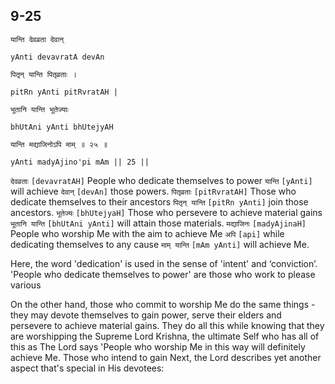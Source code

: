 ## 9-25


```shloka-sa
यान्ति देवव्रता देवान्
```
```shloka-sa-hk
yAnti devavratA devAn
```
```shloka-sa
पितृन् यान्ति पितृव्रताः ।
```
```shloka-sa-hk
pitRn yAnti pitRvratAH |
```
```shloka-sa
भूतानि यान्ति भूतेज्याः
```
```shloka-sa-hk
bhUtAni yAnti bhUtejyAH
```
```shloka-sa
यान्ति मद्याजिनोऽपि माम् ॥ २५ ॥
```
```shloka-sa-hk
yAnti madyAjino'pi mAm || 25 ||
```

`देवव्रताः` `[devavratAH]` People who dedicate themselves to power `यान्ति` `[yAnti]` will achieve `देवान्` `[devAn]` those powers. `पितृव्रताः` `[pitRvratAH]` Those who dedicate themselves to their ancestors `पितृन् यान्ति` `[pitRn yAnti]` join those ancestors. `भूतेज्यः` `[bhUtejyaH]` Those who persevere to achieve material gains `भूतानि यान्ति` `[bhUtAni yAnti]` will attain those materials. `मद्याजिनः` `[madyAjinaH]` People who worship Me with the aim to achieve Me `अपि` `[api]` while dedicating themselves to any cause `माम् यान्ति` `[mAm yAnti]` will achieve Me.

Here, the word 'dedication' is used in the sense of 'intent' and ‘conviction’. 
'People who dedicate themselves to power' are those who work to please various 



On the other hand, those who commit to worship Me do the same things - they may devote themselves to gain power, serve their elders and persevere to achieve material gains. They do all this while knowing that they are worshipping the Supreme Lord Krishna, the ultimate Self who has all of this as 
The Lord says 'People who worship Me in this way will definitely achieve Me. Those who intend to gain 
Next, the Lord describes yet another aspect that's special in His devotees:

